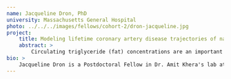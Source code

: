 ```yaml
---
name: Jacqueline Dron, PhD
university: Massachusetts General Hospital
photo: ../../../images/fellows/cohort-2/dron-jacqueline.jpg
project:
    title: Modeling lifetime coronary artery disease trajectories of naturally occurring DNA variation linked to low circulating triglycerides
    abstract: >
        Circulating triglyceride (fat) concentrations are an important and causal driver of coronary artery disease, which is rising globally in step with the obesity epidemic. Our team has led efforts to identify individuals with inborn protection from high triglyceride levels via a single DNA mutation of large-effect (monogenic) or the cumulative impact of many variants (polygenic). Here, I propose to model longitudinal trajectories of triglyceride concentrations and coronary artery disease according to these factors, using whole-genome sequencing data from 56,203 individuals across 13 TOPMed cohorts. Beyond the scientific innovation of this proposed work, and reflecting a deep commitment to the BioData Catalyst ecosystem and enabling rigorous research, I will build scalable and shareable analytic pipelines that will be generalizable to the genomics community.
bio: >
    Jacqueline Dron is a Postdoctoral Fellow in Dr. Amit Khera's lab at the Center for Genomic Medicine at Massachusetts General Hospital (MGH). Her research focuses on the integration of genetic data, electronic health records, and metabolomic data to better understand the molecular signatures of cardiometabolic diseases. She completed her PhD from Western University (London, Canada) in 2020 under the supervision of Dr. Robert Hegele, where she studied the underlying genetic determinants of lipid disorders &ndash with an emphasis on hypertriglyceridemia &ndash in a specialized dyslipidemia cohort.
---
```

